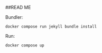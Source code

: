 ##READ ME

Bundler:

```docker compose run jekyll bundle install```


Run:

```docker compose up```
